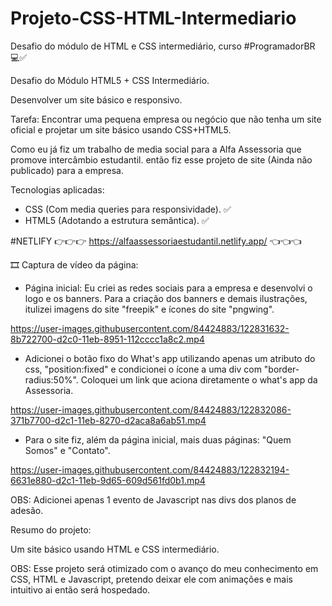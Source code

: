 # Projeto-CSS-HTML-Intermediario
Desafio do módulo de HTML e CSS intermediário, curso #ProgramadorBR 💻✅

Desafio do Módulo HTML5 + CSS Intermediário.

Desenvolver um site básico e responsivo.

Tarefa:
Encontrar uma pequena empresa ou negócio que não tenha um site oficial e projetar um site básico usando CSS+HTML5.

Como eu já fiz um trabalho de media social para a Alfa Assessoria que promove intercâmbio estudantil. então fiz esse projeto de site (Ainda não publicado) para a empresa.

Tecnologias aplicadas:
- CSS (Com media queries para responsividade). ✅
- HTML5 (Adotando a estrutura semântica). ✅

#NETLIFY 👉👉👉 https://alfaassessoriaestudantil.netlify.app/  👈👈👈

🎞 Captura de vídeo da página: 

 - Página inicial:
 Eu criei as redes sociais para a empresa e desenvolvi o logo e os banners.
 Para a criação dos banners e demais ilustrações, itulizei imagens do site "freepik" e ícones do site "pngwing".
 
https://user-images.githubusercontent.com/84424883/122831632-8b722700-d2c0-11eb-8951-112cccc1a8c2.mp4

- Adicionei o botão fixo do What's app utilizando apenas um atributo do css, "position:fixed" e condicionei o ícone a uma div com "border-radius:50%".
  Coloquei um link que aciona diretamente o what's app da Assessoria.

https://user-images.githubusercontent.com/84424883/122832086-371b7700-d2c1-11eb-8270-d2aca8a6ab51.mp4

- Para o site fiz, além da página inicial, mais duas páginas:
 "Quem Somos" e "Contato".
 
https://user-images.githubusercontent.com/84424883/122832194-6631e880-d2c1-11eb-9d65-609d561fd0b1.mp4


OBS: Adicionei apenas 1 evento de Javascript nas divs dos planos de adesão.

Resumo do projeto:

Um site básico usando HTML e CSS intermediário.

OBS: Esse projeto será otimizado com o avanço do meu conhecimento em CSS, HTML e Javascript, pretendo deixar ele com animações e mais intuitivo ai então será hospedado.

 
 




